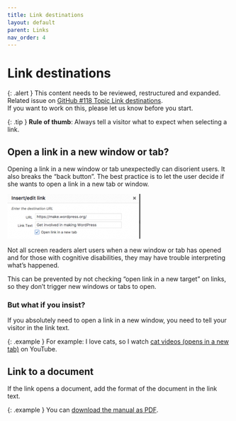 ```yaml
---
title: Link destinations
layout: default
parent: Links
nav_order: 4
---
```



# Link destinations

{: .alert }
This content needs to be reviewed, restructured and expanded.
Related issue on [GitHub #118 Topic Link destinations](https://github.com/wpaccessibility/wp-a11y-docs/issues/118).  
If you want to work on this, please let us know before you start.

{: .tip }
**Rule of thumb**: Always tell a visitor what to expect when selecting a link.

## Open a link in a new window or tab?

Opening a link in a new window or tab unexpectedly can disorient users. It also breaks the “back button”. The best practice is to let the user decide if she wants to open a link in a new tab or window.

![Screenshot of the WP Admin modal to insert or edit a link](/assets/images/new-tab.png)

Not all screen readers alert users when a new window or tab has opened and for those with cognitive disabilities, they may have trouble interpreting what’s happened.

This can be prevented by not checking “open link in a new target” on links, so they don’t trigger new windows or tabs to open.

### But what if you insist?

If you absolutely need to open a link in a new window, you need to tell your visitor in the link text.

{: .example }
For example: I love cats, so I watch [cat videos (opens in a new tab)](#) on YouTube.

## Link to a document

If the link opens a document, add the format of the document in the link text.

{: .example }
You can [download the manual as PDF](#).
